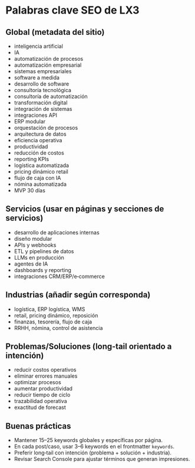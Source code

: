 # Palabras clave SEO de LX3

## Global (metadata del sitio)
- inteligencia artificial
- IA
- automatización de procesos
- automatización empresarial
- sistemas empresariales
- software a medida
- desarrollo de software
- consultoría tecnológica
- consultoría de automatización
- transformación digital
- integración de sistemas
- integraciones API
- ERP modular
- orquestación de procesos
- arquitectura de datos
- eficiencia operativa
- productividad
- reducción de costos
- reporting KPIs
- logística automatizada
- pricing dinámico retail
- flujo de caja con IA
- nómina automatizada
- MVP 30 días

## Servicios (usar en páginas y secciones de servicios)
- desarrollo de aplicaciones internas
- diseño modular
- APIs y webhooks
- ETL y pipelines de datos
- LLMs en producción
- agentes de IA
- dashboards y reporting
- integraciones CRM/ERP/e‑commerce

## Industrias (añadir según corresponda)
- logística, ERP logística, WMS
- retail, pricing dinámico, reposición
- finanzas, tesorería, flujo de caja
- RRHH, nómina, control de asistencia

## Problemas/Soluciones (long‑tail orientado a intención)
- reducir costos operativos
- eliminar errores manuales
- optimizar procesos
- aumentar productividad
- reducir tiempo de ciclo
- trazabilidad operativa
- exactitud de forecast

## Buenas prácticas
- Mantener 15–25 keywords globales y específicas por página.
- En cada post/caso, usar 3–6 keywords en el frontmatter `keywords`.
- Preferir long‑tail con intención (problema + solución + industria).
- Revisar Search Console para ajustar términos que generan impresiones.
